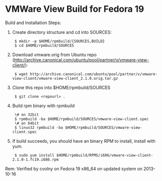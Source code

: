 VMWare View Build for Fedora 19
===============================


Build and Installation Steps:


1. Create directory structure and cd into SOURCES:

        $ mkdir -p $HOME/rpmbuild/{SOURCES,BUILD}
        $ cd $HOME/rpmbuild/SOURCES

2. Download vmware.orig from Ubuntu repo (http://archive.canonical.com/ubuntu/pool/partner/v/vmware-view-client/):

        $ wget http://archive.canonical.com/ubuntu/pool/partner/v/vmware-view-client/vmware-view-client_2.1.0.orig.tar.gz

3. Clone this repo into $HOME/rpmbuild/SOURCES

        $ git clone <repourl> .

4. Build rpm binary with rpmbuild

        \# on 32bit
        $ rpmbuild -ba $HOME/rpmbuild/SOURCES/vmware-view-client.spec
        \# on 64bit
        $ linux32 rpmbuild -ba $HOME/rpmbuild/SOURCES/vmware-view-client.spec

5. If build succeeds, you should have an binary RPM to install, install with yum.

        $ sudo yum install $HOME/rpmbuild/RPMS/i686/vmware-view-client-2.1.0-1.fc19.i686.rpm



Rem: Verified by cvolny on Fedora 19 x86_64 on updated system on 2013-10-16
